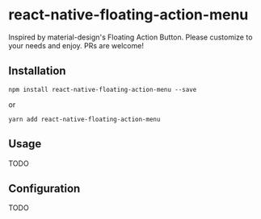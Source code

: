 # react-native-floating-action-menu

Inspired by material-design's Floating Action Button. Please customize to your needs and enjoy. PRs are welcome!

## Installation

```
npm install react-native-floating-action-menu --save
```
or
```
yarn add react-native-floating-action-menu
```

## Usage

TODO

## Configuration

TODO
